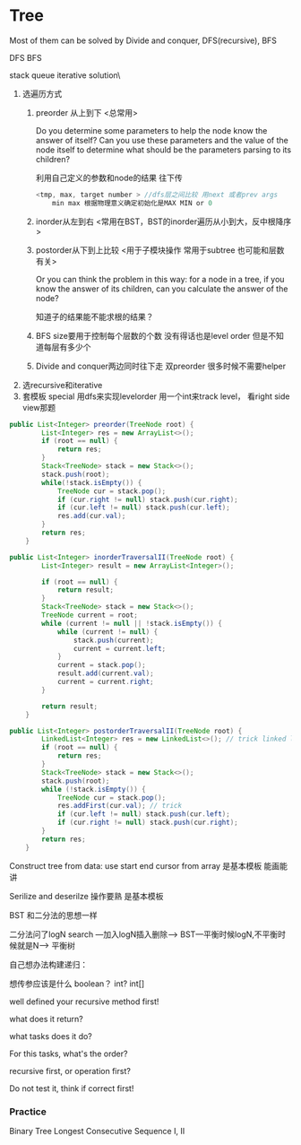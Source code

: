 # Tree

Most of them can be solved by Divide and conquer, DFS(recursive), BFS



DFS BFS

stack queue iterative solution\

1. 选遍历方式  
   1. preorder 从上到下 <总常用>

      Do you determine some parameters to help the node know the answer of itself? Can you use these parameters and the value of the node itself to determine what should be the parameters parsing to its children?

      利用自己定义的参数和node的结果 往下传

      ```java
      <tmp, max, target number > //dfs层之间比较 用next 或者prev args
          min max 根据物理意义确定初始化是MAX MIN or 0
      ```

      

   2. inorder从左到右  <常用在BST，BST的inorder遍历从小到大，反中根降序>

   3. postorder从下到上比较 <用于子模块操作 常用于subtree 也可能和层数有关>

      Or you can think the problem in this way: for a node in a tree, if you know the answer of its children, can you calculate the answer of the node?

      知道子的结果能不能求根的结果？

   4. BFS size要用于控制每个层数的个数 没有得话也是level order 但是不知道每层有多少个

   5. Divide and conquer两边同时往下走 双preorder 很多时候不需要helper
2. 选recursive和iterative
3. 套模板 special 用dfs来实现levelorder 用一个int来track level， 看right side view那题

```java
public List<Integer> preorder(TreeNode root) {
        List<Integer> res = new ArrayList<>();
        if (root == null) {
            return res;
        }
        Stack<TreeNode> stack = new Stack<>();
        stack.push(root);
        while(!stack.isEmpty()) {
            TreeNode cur = stack.pop();
            if (cur.right != null) stack.push(cur.right);
            if (cur.left != null) stack.push(cur.left); 
            res.add(cur.val);
        }
        return res;
    }

public List<Integer> inorderTraversalII(TreeNode root) {
        List<Integer> result = new ArrayList<Integer>();

        if (root == null) {
            return result;
        }
        Stack<TreeNode> stack = new Stack<>();
        TreeNode current = root;
        while (current != null || !stack.isEmpty()) {
            while (current != null) {
                stack.push(current);
                current = current.left;
            }
            current = stack.pop();
            result.add(current.val);
            current = current.right;
        }

        return result;
    }

public List<Integer> postorderTraversalII(TreeNode root) {
        LinkedList<Integer> res = new LinkedList<>(); // trick linked list
        if (root == null) {
            return res;
        }
        Stack<TreeNode> stack = new Stack<>();
        stack.push(root);
        while (!stack.isEmpty()) {
            TreeNode cur = stack.pop();
            res.addFirst(cur.val); // trick
            if (cur.left != null) stack.push(cur.left);
            if (cur.right != null) stack.push(cur.right);
        }
        return res;
    }
```



Construct tree from data: use start end cursor from array 是基本模板 能画能讲

Serilize and deserilze 操作要熟 是基本模板



BST 和二分法的思想一样

二分法问了logN search —加入logN插入删除—> BST—平衡时候logN,不平衡时候就是N—> 平衡树 



自己想办法构建递归：

想传参应该是什么 boolean？ int? int[]

well defined your recursive method first!

what does it return?

what tasks does it do?

For this tasks, what's the order?

recursive first, or operation first?

Do not test it, think if correct first!



### Practice 

Binary Tree Longest Consecutive Sequence I, II